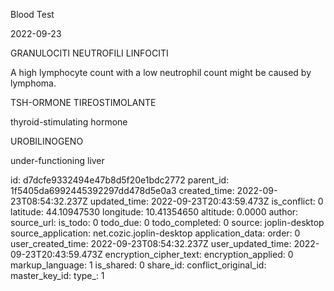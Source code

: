 Blood Test

2022-09-23

GRANULOCITI NEUTROFILI
LINFOCITI

 A high lymphocyte count with a low neutrophil count might be caused by lymphoma.
 
TSH-ORMONE TIREOSTIMOLANTE

thyroid-stimulating hormone

UROBILINOGENO

under-functioning liver


id: d7dcfe9332494e47b8d5f20e1bdc2772
parent_id: 1f5405da6992445392297dd478d5e0a3
created_time: 2022-09-23T08:54:32.237Z
updated_time: 2022-09-23T20:43:59.473Z
is_conflict: 0
latitude: 44.10947530
longitude: 10.41354650
altitude: 0.0000
author: 
source_url: 
is_todo: 0
todo_due: 0
todo_completed: 0
source: joplin-desktop
source_application: net.cozic.joplin-desktop
application_data: 
order: 0
user_created_time: 2022-09-23T08:54:32.237Z
user_updated_time: 2022-09-23T20:43:59.473Z
encryption_cipher_text: 
encryption_applied: 0
markup_language: 1
is_shared: 0
share_id: 
conflict_original_id: 
master_key_id: 
type_: 1